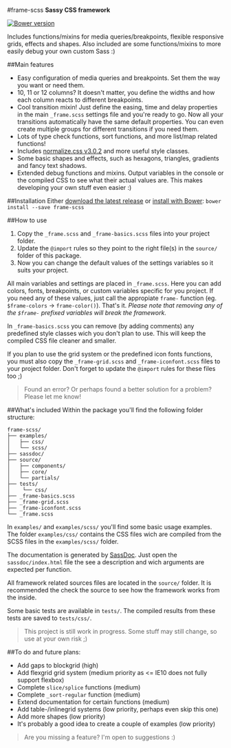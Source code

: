 #frame-scss
**Sassy CSS framework**

[![Bower version][bower-version-img]][bower-version-url]

Includes functions/mixins for media queries/breakpoints, flexible responsive grids, effects and shapes. Also included are some functions/mixins to more easily debug your own custom Sass :)

##Main features
- Easy configuration of media queries and breakpoints. Set them the way you want or need them.
- 10, 11 or 12 columns? It doesn't matter, you define the widths and how each column reacts to different breakpoints.
- Cool transition mixin! Just define the easing, time and delay properties in the main `_frame.scss` settings file and you're ready to go. Now all your transitions automatically have the same default properties. You can even create multiple groups for different transitions if you need them.
- Lots of type check functions, sort functions, and more list/map related functions!
- Includes [normalize.css v3.0.2][url-normalize] and more useful style classes.
- Some basic shapes and effects, such as hexagons, triangles, gradients and fancy text shadows.
- Extended debug functions and mixins. Output variables in the console or the compiled CSS to see what their actual values are. This makes developing your own stuff even easier :)

##Installation
Either [download the latest release][url-project-releases] or [install with Bower][url-bower-install]: `bower install --save frame-scss`

##How to use
1. Copy the `_frame.scss` and `_frame-basics.scss` files into your project folder.
2. Update the `@import` rules so they point to the right file(s) in the `source/` folder of this package.
3. Now you can change the default values of the settings variables so it suits your project.

All main variables and settings are placed in `_frame.scss`. Here you can add colors, fonts, breakpoints, or custom variables specific for you project. If you need any of these values, just call the appropiate `frame-` function (eg. `$frame-colors` -> `frame-color()`). That's it. _Please note that removing any of the `$frame-` prefixed variables will break the framework._

In `_frame-basics.scss` you can remove (by adding comments) any predefined style classes wich you don't plan to use. This will keep the compiled CSS file cleaner and smaller.

If you plan to use the grid system or the predefined icon fonts functions, you must also copy the `_frame-grid.scss` and `_frame-iconfont.scss` files to your project folder. Don't forget to update the `@import` rules for these files too ;)

> Found an error? Or perhaps found a better solution for a problem? Please let me know!

##What's included
Within the package you'll find the following folder structure:
```
frame-scss/
├── examples/
│   ├── css/
│   └── scss/
├── sassdoc/
├── source/
│   ├── components/
│   ├── core/
│   └── partials/
├── tests/
│    └── css/
├── _frame-basics.scss
├── _frame-grid.scss
├── _frame-iconfont.scss
└── _frame.scss
```
In `examples/` and `examples/scss/` you'll find some basic usage examples. The folder `examples/css/` contains the CSS files wich are compiled from the SCSS files in the `examples/scss/` folder.

The documentation is generated by [SassDoc][url-sassdoc]. Just open the `sassdoc/index.html` file the see a description and wich arguments are expected per function.

All framework related sources files are located in the `source/` folder. It is recommended the check the source to see how the framework works from the inside.

Some basic tests are available in `tests/`. The compiled results from these tests are saved to `tests/css/`.

> This project is still work in progress. Some stuff may still change, so use at your own risk ;)

##To do and future plans:
- Add gaps to blockgrid (high)
- Add flexgrid grid system (medium priority as <= IE10 does not fully support flexbox)
- Complete `slice/splice` functions (medium)
- Complete `_sort-regular` function (medium)
- Extend documentation for certain functions (medium)
- Add table-/inlinegrid systems (low priority, perhaps even skip this one)
- Add more shapes (low priority)
- It's probably a good idea to create a couple of examples (low priority)

> Are you missing a feature? I'm open to suggestions :)

[url-project-main]: https://github.com/roeldev/frame-scss
[url-project-releases]: https://github.com/roeldev/frame-scss/releases
[url-normalize]: https://github.com/necolas/normalize.css/
[url-bower-install]: http://bower.io/
[url-sassdoc]: http://sassdoc.com/

[bower-version-img]: https://img.shields.io/bower/v/frame-scss.svg
[bower-version-url]: https://github.com/roeldev/frame-scss
